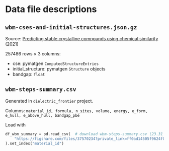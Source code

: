 # Data file descriptions

## `wbm-cses-and-initial-structures.json.gz`

Source: [Predicting stable crystalline compounds using chemical similarity](https://nature.com/articles/s41524-020-00481-6) (2021)

257486 rows × 3 columns:

- cse: pymatgen `ComputedStructureEntries`
- initial_structure: pymatgen `Structure` objects
- bandgap: `float`

## `wbm-steps-summary.csv`

Generated in `dielectric_frontier` project.

Columns: `material_id, formula, n_sites, volume, energy, e_form, e_hull, e_above_hull, bandgap_pbe`

Load with

```py
df_wbm_summary = pd.read_csv(  # download wbm-steps-summary.csv (23.31 MB)
    "https://figshare.com/files/37570234?private_link=ff0ad14505f9624f0c05"
).set_index("material_id")
```
